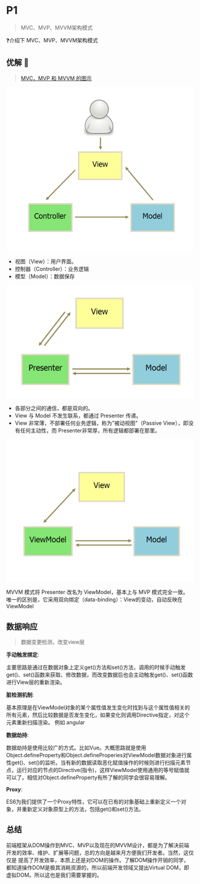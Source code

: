 # P1

> MVC、MVP、MVVM架构模式

❓介绍下 MVC、MVP、MVVM架构模式

## 优解 🚀

> [MVC，MVP 和 MVVM 的图示](http://www.ruanyifeng.com/blog/2015/02/mvcmvp_mvvm.html)

![mvc](./img/mvc.png)

- 视图（View）：用户界面。
- 控制器（Controller）：业务逻辑
- 模型（Model）：数据保存

![mvp](./img/mvp.png)

- 各部分之间的通信，都是双向的。
- View 与 Model 不发生联系，都通过 Presenter 传递。
- View 非常薄，不部署任何业务逻辑，称为"被动视图"（Passive View），即没有任何主动性，而 Presenter非常厚，所有逻辑都部署在那里。

![mvvm](./img/mvvm.png)

MVVM 模式将 Presenter 改名为 ViewModel，基本上与 MVP 模式完全一致。
唯一的区别是，它采用双向绑定（data-binding）：View的变动，自动反映在 ViewModel

## 数据响应

> 数据变更检测，改变view层

**手动触发绑定**:

主要思路是通过在数据对象上定义get()方法和set()方法，调用的时候手动触发get()、set()函数来获取、修改数据，而改变数据后也会主动触发get()、set()函数进行View层的重新渲染。

**脏检测机制**:

基本原理是在ViewModel对象的某个属性值发生变化时找到与这个属性值相关的所有元素，然后比较数据是否发生变化，如果变化则调用Directive指定，对这个元素重新扫描渲染。
例如 angular

**数据劫持**:

数据劫持是使用比较广的方式。比如Vue。大概思路就是使用Object.defineProperty和Object.defineProperies对ViewModel数据对象进行属性get()、set()的监听。当有新的数据读取恶化赋值操作的时候则进行扫描元素节点，运行对应的节点的Directive(指令)，这样ViewModel使用通用的等号赋值就可以了。相信对Object.defineProperty有所了解的同学会很容易理解。

**Proxy**:

ES6为我们提供了一个Proxy特性，它可以在已有的对象基础上重新定义一个对象，并重新定义对象原型上的方法，包括get()和set()方法。

## 总结

前端框架从DOM操作到MVC、MVP以及现在的MVVM设计，都是为了解决前端开发的效率、维护、扩展等问题，总的方向是越来月方便我们开发者。当然，这仅仅是 提高了开发效率，本质上还是对DOM的操作。了解DOM操作开销的同学，都知道操作DOM是极其消耗资源的，所以前端开发领域又提出Virtual DOM，即虚拟DOM。所以这也是我们需要掌握的。
